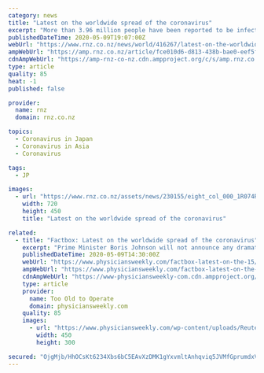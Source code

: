 ```yaml
---
category: news
title: "Latest on the worldwide spread of the coronavirus"
excerpt: "More than 3.96 million people have been reported to be infected by the novel coronavirus globally and 273,974 have died, according to the latest Reuters tally."
publishedDateTime: 2020-05-09T19:07:00Z
webUrl: "https://www.rnz.co.nz/news/world/416267/latest-on-the-worldwide-spread-of-the-coronavirus"
ampWebUrl: "https://amp.rnz.co.nz/article/fce010d6-d813-438b-bae0-eef5f0b5c47f"
cdnAmpWebUrl: "https://amp-rnz-co-nz.cdn.ampproject.org/c/s/amp.rnz.co.nz/article/fce010d6-d813-438b-bae0-eef5f0b5c47f"
type: article
quality: 85
heat: -1
published: false

provider:
  name: rnz
  domain: rnz.co.nz

topics:
  - Coronavirus in Japan
  - Coronavirus in Asia
  - Coronavirus

tags:
  - JP

images:
  - url: "https://www.rnz.co.nz/assets/news/230155/eight_col_000_1R074R.jpg?1588874945"
    width: 720
    height: 450
    title: "Latest on the worldwide spread of the coronavirus"

related:
  - title: "Factbox: Latest on the worldwide spread of the coronavirus"
    excerpt: "Prime Minister Boris Johnson will not announce any dramatic changes to Britain’s coronavirus lockdown on Sunday, adopting a cautious approach to try to ensure there is no second deadly peak of infections,"
    publishedDateTime: 2020-05-09T14:30:00Z
    webUrl: "https://www.physiciansweekly.com/factbox-latest-on-the-15/"
    ampWebUrl: "https://www.physiciansweekly.com/factbox-latest-on-the-15/amp/"
    cdnAmpWebUrl: "https://www-physiciansweekly-com.cdn.ampproject.org/c/s/www.physiciansweekly.com/factbox-latest-on-the-15/amp/"
    type: article
    provider:
      name: Too Old to Operate
      domain: physiciansweekly.com
    quality: 85
    images:
      - url: "https://www.physiciansweekly.com/wp-content/uploads/Reuters_Direct_Media/HealthNewsOnlineReport/tagreuters.com2020binary_LYNXMPEG480AV-VIEWIMAGE.jpg"
        width: 450
        height: 300

secured: "OjgMjb/HhOCsKt6234Xbs6bC5EAvXzDMK1gYxvmltAnhqviq5JVMfGprumdxVIsqa6e/HB6BsHZ/pS4WC9RODMy1NeCAFxI3NSBxiUQiKCdtAuaaqqjFNI/vSGU1uQ0u9ovpShf7p0tFvSG7d2cM60qJEAZQCkMXtynwG7Nr3pC40zU6QcPD5GpVIcTetSWu1AC8sfWc8BRx3mj7FoiYJHWi5btNbMv1ST4UxbeJ70e0FfRvLOTqMrGg+Nq7qrrE1fZcpjGbR78bKL4T4ABo6bEV0PA8WB4m24i6jethSkD0O2oTSE2YCSZQPzBm12NQ;g2x01A9+KDKCQO1hj35orA=="
---
```


